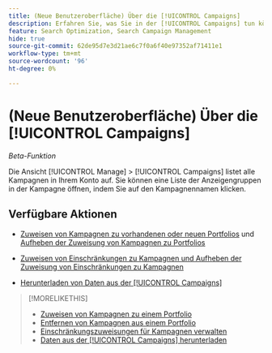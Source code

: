 ```yaml
---
title: (Neue Benutzeroberfläche) Über die [!UICONTROL Campaigns]
description: Erfahren Sie, was Sie in der [!UICONTROL Campaigns] tun können.
feature: Search Optimization, Search Campaign Management
hide: true
source-git-commit: 62de95d7e3d21ae6c7f0a6f40e97352af71411e1
workflow-type: tm+mt
source-wordcount: '96'
ht-degree: 0%

---
```


# (Neue Benutzeroberfläche) Über die [!UICONTROL Campaigns]

*Beta-Funktion*

Die Ansicht [!UICONTROL Manage] > [!UICONTROL Campaigns] listet alle Kampagnen in Ihrem Konto auf. Sie können eine Liste der Anzeigengruppen in der Kampagne öffnen, indem Sie auf den Kampagnennamen klicken.

## Verfügbare Aktionen

* [Zuweisen von Kampagnen zu vorhandenen oder neuen Portfolios](https://experienceleague.adobe.com/en/docs/advertising/search-social-commerce/campaign-management/campaign-assign-to-portfolio) und [Aufheben der Zuweisung von Kampagnen zu Portfolios](https://experienceleague.adobe.com/en/docs/advertising/search-social-commerce/campaign-management/campaign-remove-from-portfolio)

* [Zuweisen von Einschränkungen zu Kampagnen und Aufheben der Zuweisung von Einschränkungen zu Kampagnen](/help/search-social-commerce/new-ui/manage/campaigns/campaign-constraint-assignments-manage.md)

* [Herunterladen von Daten aus der [!UICONTROL Campaigns]](/help/search-social-commerce/new-ui/manage/campaigns/campaign-view-report.md)

>[!MORELIKETHIS]
>
>* [Zuweisen von Kampagnen zu einem Portfolio](https://experienceleague.adobe.com/en/docs/advertising/search-social-commerce/campaign-management/campaign-assign-to-portfolio)
>* [Entfernen von Kampagnen aus einem Portfolio](https://experienceleague.adobe.com/en/docs/advertising/search-social-commerce/campaign-management/campaign-remove-from-portfolio)
>* [Einschränkungszuweisungen für Kampagnen verwalten](campaign-constraint-assignments-manage.md)
>* [Daten aus der [!UICONTROL Campaigns] herunterladen](campaign-view-report.md)
